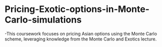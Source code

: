 # Pricing-Exotic-options-in-Monte-Carlo-simulations
-This coursework focuses on pricing Asian options using the Monte Carlo scheme, leveraging knowledge from the Monte Carlo and Exotics lecture.

